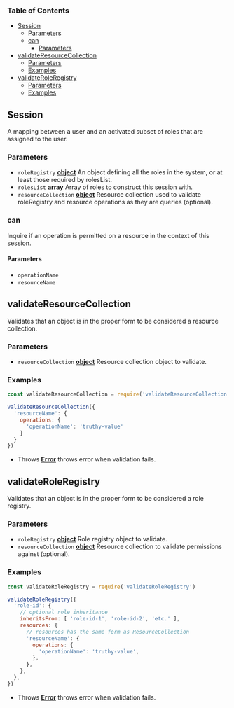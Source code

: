 <!-- Generated by documentation.js. Update this documentation by updating the source code. -->

### Table of Contents

-   [Session][1]
    -   [Parameters][2]
    -   [can][3]
        -   [Parameters][4]
-   [validateResourceCollection][5]
    -   [Parameters][6]
    -   [Examples][7]
-   [validateRoleRegistry][8]
    -   [Parameters][9]
    -   [Examples][10]

## Session

A mapping between a user and an activated subset of roles that are assigned to the user.

### Parameters

-   `roleRegistry` **[object][11]** An object defining all the roles in the system, or at least those required by rolesList.
-   `rolesList` **[array][12]** Array of roles to construct this session with.
-   `resourceCollection` **[object][11]** Resource collection used to validate roleRegistry and resource operations as they are queries (optional).

### can

Inquire if an operation is permitted on a resource in the context of this session.

#### Parameters

-   `operationName`  
-   `resourceName`  

## validateResourceCollection

Validates that an object is in the proper form to be considered a resource collection.

### Parameters

-   `resourceCollection` **[object][11]** Resource collection object to validate.

### Examples

```javascript
const validateResourceCollection = require('validateResourceCollection')

validateResourceCollection({
  'resourceName': {
    operations: {
      'operationName': 'truthy-value'
    }
  }
})
```

-   Throws **[Error][13]** throws error when validation fails.

## validateRoleRegistry

Validates that an object is in the proper form to be considered a role registry.

### Parameters

-   `roleRegistry` **[object][11]** Role registry object to validate.
-   `resourceCollection` **[object][11]** Resource collection to validate permissions against (optional).

### Examples

```javascript
const validateRoleRegistry = require('validateRoleRegistry')

validateRoleRegistry({
  'role-id': {
    // optional role inheritance
    inheritsFrom: [ 'role-id-1', 'role-id-2', 'etc.' ],
    resources: {
      // resources has the same form as ResourceCollection
      'resourceName': {
        operations: {
          'operationName': 'truthy-value',
        },
      },
    },
  },
})
```

-   Throws **[Error][13]** throws error when validation fails.

[1]: #session

[2]: #parameters

[3]: #can

[4]: #parameters-1

[5]: #validateresourcecollection

[6]: #parameters-2

[7]: #examples

[8]: #validateroleregistry

[9]: #parameters-3

[10]: #examples-1

[11]: https://developer.mozilla.org/docs/Web/JavaScript/Reference/Global_Objects/Object

[12]: https://developer.mozilla.org/docs/Web/JavaScript/Reference/Global_Objects/Array

[13]: https://developer.mozilla.org/docs/Web/JavaScript/Reference/Global_Objects/Error
